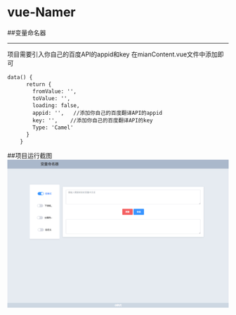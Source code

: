 # vue-Namer
##变量命名器
***

项目需要引入你自己的百度API的appid和key
在mianContent.vue文件中添加即可
```
data() {
      return {
        fromValue: '',
        toValue: '',
        loading: false,
        appid: '',   //添加你自己的百度翻译API的appid
        key: '',    //添加你自己的百度翻译API的key
        Type: 'Camel'
      }
    }
```

##项目运行截图
![](https://github.com/Spdino/vue-Namer/blob/master/static/Screenshots.png)
